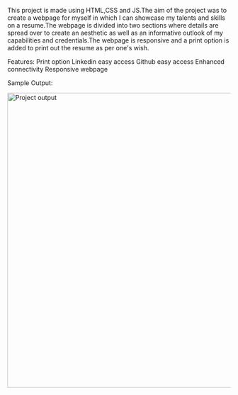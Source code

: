 
This project is made using HTML,CSS and JS.The aim of the project was to create a webpage for myself in which I can showcase my talents and skills
on a resume.The webpage is divided into two sections where details are spread over to create an aesthetic as well as an informative outlook of my 
capabilities and credentials.The webpage is responsive and a print option is added to print out the resume as per one's wish.


Features:
Print option
Linkedin easy access
Github easy access
Enhanced connectivity
Responsive webpage

Sample Output:

<img width="665" alt="Project output" src="https://github.com/codetyri0n/ADP-PROJECT/assets/111196722/10330a1e-7fd5-4330-8613-7aef09258ec9">

